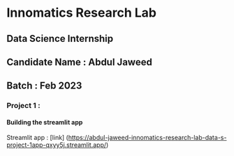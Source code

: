 # Innomatics Research Lab 
## Data Science Internship
## Candidate Name : Abdul Jaweed
## Batch : Feb 2023 

### Project 1 : 
 #### Building the streamlit app 
Streamlit app : [link] (https://abdul-jaweed-innomatics-research-lab-data-s-project-1app-qxyy5j.streamlit.app/)